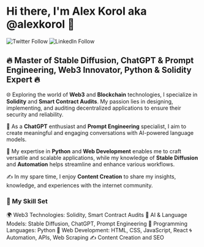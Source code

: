 # Hi there, I'm Alex Korol aka @alexkorol 👋

![Twitter Follow](https://img.shields.io/twitter/follow/GainsdalfGwei?style=social)
![LinkedIn Follow](https://img.shields.io/badge/-Connect-blue?style=flat-square&logo=linkedin&logoColor=white&link=https://www.linkedin.com/in/alexei-korol-b58a183a/)

## 🔥 Master of Stable Diffusion, ChatGPT & Prompt Engineering, Web3 Innovator, Python & Solidity Expert 🔥

🌐 Exploring the world of **Web3** and **Blockchain** technologies, I specialize in **Solidity** and **Smart Contract Audits**. My passion lies in designing, implementing, and auditing decentralized applications to ensure their security and reliability.

🤖 As a **ChatGPT** enthusiast and **Prompt Engineering** specialist, I aim to create meaningful and engaging conversations with AI-powered language models.

🐍 My expertise in **Python** and **Web Development** enables me to craft versatile and scalable applications, while my knowledge of **Stable Diffusion** and **Automation** helps streamline and enhance various workflows.

✍️ In my spare time, I enjoy **Content Creation** to share my insights, knowledge, and experiences with the internet community.

### 🌟 My Skill Set

🌍 Web3 Technologies: Solidity, Smart Contract Audits
🤖 AI & Language Models: Stable Diffusion, ChatGPT, Prompt Engineering
🐍 Programming Languages: Python
📐 Web Development: HTML, CSS, JavaScript, React
🌀 Automation, APIs, Web Scraping
✍️ Content Creation and SEO


<!---
alexkorol/alexkorol is a ✨ special ✨ repository because its `README.md` (this file) appears on your GitHub profile.
You can click the Preview link to take a look at your changes.
--->
